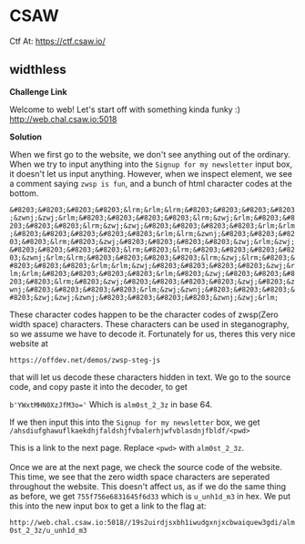 # CSAW

Ctf At: https://ctf.csaw.io/

## widthless

**Challenge Link**

Welcome to web! Let's start off with something kinda funky :)
http://web.chal.csaw.io:5018

**Solution**

When we first go to the website, we don't see anything out of the ordinary.  When we try to input anything into the `Signup for my newsletter`
input box, it doesn't let us input anything.  However, when we inspect element, we see a comment saying `zwsp is fun`, and a bunch of html character
codes at the bottom.

```&#8203;&#8203;&#8203;&#8203;&lrm;&rlm;&lrm;&#8203;&#8203;&#8203;&#8203;&zwnj;&zwj;&rlm;&#8203;&#8203;&#8203;&#8203;&lrm;&zwj;&rlm;&#8203;&#8203;&#8203;&#8203;&lrm;&zwj;&zwj;&#8203;&#8203;&#8203;&#8203;&rlm;&rlm;&#8203;&#8203;&#8203;&#8203;&#8203;&rlm;&lrm;&zwnj;&#8203;&#8203;&#8203;&#8203;&lrm;&#8203;&zwj;&#8203;&#8203;&#8203;&#8203;&zwj;&rlm;&zwj;&#8203;&#8203;&#8203;&#8203;&lrm;&#8203;&lrm;&#8203;&#8203;&#8203;&#8203;&zwnj;&rlm;&lrm;&#8203;&#8203;&#8203;&#8203;&lrm;&zwj;&lrm;&#8203;&#8203;&#8203;&#8203;&rlm;&rlm;&zwj;&#8203;&#8203;&#8203;&#8203;&zwj;&rlm;&rlm;&#8203;&#8203;&#8203;&#8203;&rlm;&#8203;&zwj;&#8203;&#8203;&#8203;&#8203;&lrm;&#8203;&zwj;&#8203;&#8203;&#8203;&#8203;&zwj;&#8203;&zwnj;&#8203;&#8203;&#8203;&#8203;&rlm;&zwj;&zwnj;&#8203;&#8203;&#8203;&#8203;&zwj;&zwj;&zwnj;&#8203;&#8203;&#8203;&#8203;&zwnj;&zwj;&rlm;```

These character codes happen to be the character codes of zwsp(Zero width space) characters.  These characters can be used in steganography,
so we assume we have to decode it.  Fortunately for us, theres this very nice website at

```
https://offdev.net/demos/zwsp-steg-js
```

that will let us decode these characters hidden in text.  We go to the source code, and copy paste it into the decoder, to get

```b'YWxtMHN0XzJfM3o='```
Which is `alm0st_2_3z` in base 64.

If we then input this into the `Signup for my newsletter` box, we get `/ahsdiufghawuflkaekdhjfaldshjfvbalerhjwfvblasdnjfbldf/<pwd>`

This is a link to the next page.  Replace `<pwd>` with `alm0st_2_3z`.
<br /><br />
Once we are at the next page, we check the source code of the website.  This time, we see that the zero width space characters are seperated throughout the website.  This doesn't
affect us, as if we do the same thing as before, we get `755f756e6831645f6d33` which is `u_unh1d_m3` in hex.  We put this into the new input box to get a link to the flag at:

```http://web.chal.csaw.io:5018//19s2uirdjsxbh1iwudgxnjxcbwaiquew3gdi/alm0st_2_3z/u_unh1d_m3```
